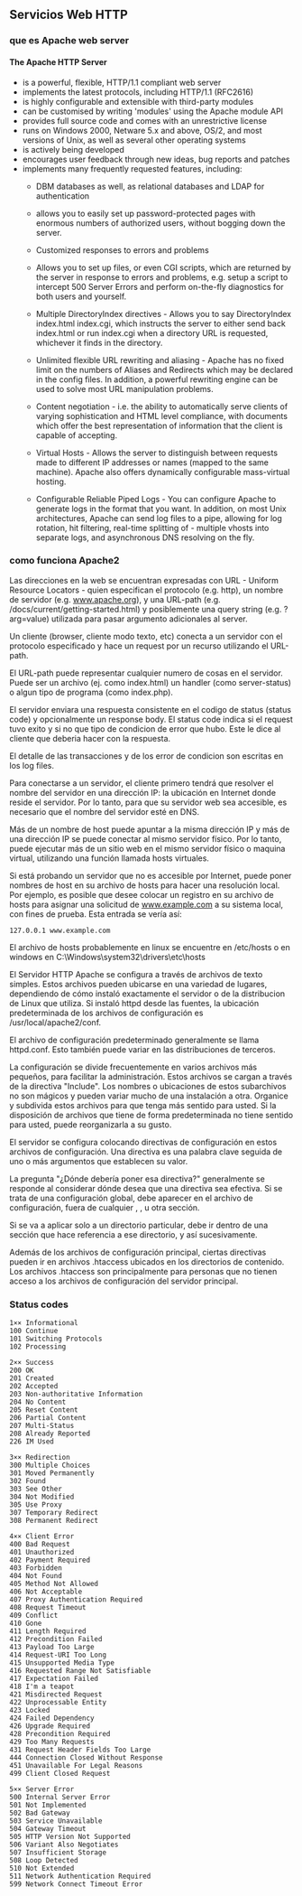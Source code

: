 ## Servicios Web HTTP

### que es Apache web server

#### The Apache HTTP Server

- is a powerful, flexible, HTTP/1.1 compliant web server
- implements the latest protocols, including HTTP/1.1 (RFC2616)
- is highly configurable and extensible with third-party modules
- can be customised by writing 'modules' using the Apache module API
- provides full source code and comes with an unrestrictive license
- runs on Windows 2000, Netware 5.x and above, OS/2, and most versions of Unix, as well as several other operating systems
- is actively being developed
- encourages user feedback through new ideas, bug reports and patches
- implements many frequently requested features, including:
  - DBM databases as well, as relational databases and LDAP for authentication
  - allows you to easily set up password-protected pages with enormous numbers of authorized users, without bogging down the server.
  - Customized responses to errors and problems
  - Allows you to set up files, or even CGI scripts, which are returned by the server in response to errors and problems, e.g.    setup a script to intercept 500 Server Errors and perform on-the-fly diagnostics for both users and yourself.
  - Multiple DirectoryIndex directives - Allows you to say DirectoryIndex index.html index.cgi, which instructs the server to either send back index.html or run index.cgi when a directory URL is requested, whichever it finds in the directory.

  - Unlimited flexible URL rewriting and aliasing - Apache has no fixed limit on the numbers of Aliases and Redirects which may be declared in the config files. In addition, a powerful rewriting engine can be used to solve most URL manipulation problems.
  - Content negotiation - i.e. the ability to automatically serve clients of varying sophistication and HTML level compliance, with documents which offer the best representation of information that the client is capable of accepting.
  - Virtual Hosts - Allows the server to distinguish between requests made to different IP addresses or names (mapped to the same machine). Apache also offers dynamically configurable mass-virtual hosting.
  - Configurable Reliable Piped Logs - You can configure Apache to generate logs in the format that you want. In addition, on most Unix architectures, Apache can send log files to a pipe, allowing for log rotation, hit filtering, real-time splitting of     - multiple vhosts into separate logs, and asynchronous DNS resolving on the fly.

### como funciona Apache2

Las direcciones en la web se encuentran expresadas con URL - Uniform Resource Locators - quien especifican el protocolo (e.g. http), un nombre de servidor (e.g. www.apache.org), y una URL-path (e.g. /docs/current/getting-started.html) y posiblemente una query string (e.g. ?arg=value) utilizada para pasar argumento adicionales al server.

Un cliente (browser, cliente modo texto, etc) conecta a un servidor con el protocolo especificado y hace un request por un recurso utilizando el URL-path.

El URL-path puede representar cualquier numero de cosas en el servidor. Puede ser un archivo (ej. como index.html) un handler (como  server-status) o algun tipo de programa (como index.php).

El servidor enviara una respuesta consistente en el codigo de status (status code) y opcionalmente un response body. El status code indica si el request tuvo exito y si no que tipo de condicion de error que hubo. Este le dice al cliente que deberia hacer con la respuesta.

El detalle de las transacciones y de los error de condicion son escritas en los log files.


Para conectarse a un servidor, el cliente primero tendrá que resolver el nombre del servidor en una dirección IP: la ubicación en Internet donde reside el servidor. Por lo tanto, para que su servidor web sea accesible, es necesario que el nombre del servidor esté en DNS.

Más de un nombre de host puede apuntar a la misma dirección IP y más de una dirección IP se puede conectar al mismo servidor físico. Por lo tanto, puede ejecutar más de un sitio web en el mismo servidor físico o maquina virtual, utilizando una función llamada hosts virtuales.

Si está probando un servidor que no es accesible por Internet, puede poner nombres de host en su archivo de hosts para hacer una resolución local. Por ejemplo, es posible que desee colocar un registro en su archivo de hosts para asignar una solicitud de www.example.com a su sistema local, con fines de prueba. Esta entrada se vería así:

    127.0.0.1 www.example.com


El archivo de hosts probablemente en linux se encuentre en /etc/hosts o en windows en  C:\Windows\system32\drivers\etc\hosts


El Servidor HTTP Apache se configura a través de archivos de texto simples. Estos archivos pueden ubicarse en una variedad de lugares, dependiendo de cómo instaló exactamente el servidor o de la distribucion de Linux que utiliza. Si instaló httpd desde las fuentes, la ubicación predeterminada de los archivos de configuración es /usr/local/apache2/conf. 

El archivo de configuración predeterminado generalmente se llama httpd.conf. Esto también puede variar en las distribuciones de terceros.

La configuración se divide frecuentemente en varios archivos más pequeños, para facilitar la administración. Estos archivos se cargan a través de la directiva "Include". Los nombres o ubicaciones de estos subarchivos no son mágicos y pueden variar mucho de una instalación a otra. Organice y subdivida estos archivos para que tenga más sentido para usted. Si la disposición de archivos que tiene de forma predeterminada no tiene sentido para usted, puede reorganizarla a su gusto.

El servidor se configura colocando directivas de configuración en estos archivos de configuración. Una directiva es una palabra clave seguida de uno o más argumentos que establecen su valor.

La pregunta "¿Dónde debería poner esa directiva?" generalmente se responde al considerar dónde desea que una directiva sea efectiva. Si se trata de una configuración global, debe aparecer en el archivo de configuración, fuera de cualquier <Directory>, <location>, <VirtualHost> u otra sección. 
    
Si se va a aplicar solo a un directorio particular, debe ir dentro de una sección <Directory> que hace referencia a ese directorio, y así sucesivamente.

Además de los archivos de configuración principal, ciertas directivas pueden ir en archivos .htaccess ubicados en los directorios de contenido. Los archivos .htaccess son principalmente para personas que no tienen acceso a los archivos de configuración del servidor principal.




























### Status codes



    1×× Informational
    100 Continue
    101 Switching Protocols
    102 Processing

    2×× Success
    200 OK
    201 Created
    202 Accepted
    203 Non-authoritative Information
    204 No Content
    205 Reset Content
    206 Partial Content  
    207 Multi-Status
    208 Already Reported
    226 IM Used

    3×× Redirection
    300 Multiple Choices
    301 Moved Permanently
    302 Found
    303 See Other
    304 Not Modified
    305 Use Proxy
    307 Temporary Redirect
    308 Permanent Redirect

    4×× Client Error
    400 Bad Request
    401 Unauthorized
    402 Payment Required
    403 Forbidden
    404 Not Found
    405 Method Not Allowed
    406 Not Acceptable
    407 Proxy Authentication Required
    408 Request Timeout
    409 Conflict
    410 Gone
    411 Length Required
    412 Precondition Failed
    413 Payload Too Large
    414 Request-URI Too Long
    415 Unsupported Media Type
    416 Requested Range Not Satisfiable
    417 Expectation Failed
    418 I'm a teapot
    421 Misdirected Request
    422 Unprocessable Entity
    423 Locked
    424 Failed Dependency
    426 Upgrade Required
    428 Precondition Required
    429 Too Many Requests
    431 Request Header Fields Too Large
    444 Connection Closed Without Response
    451 Unavailable For Legal Reasons
    499 Client Closed Request

    5×× Server Error
    500 Internal Server Error
    501 Not Implemented
    502 Bad Gateway
    503 Service Unavailable
    504 Gateway Timeout
    505 HTTP Version Not Supported
    506 Variant Also Negotiates
    507 Insufficient Storage
    508 Loop Detected
    510 Not Extended
    511 Network Authentication Required
    599 Network Connect Timeout Error
